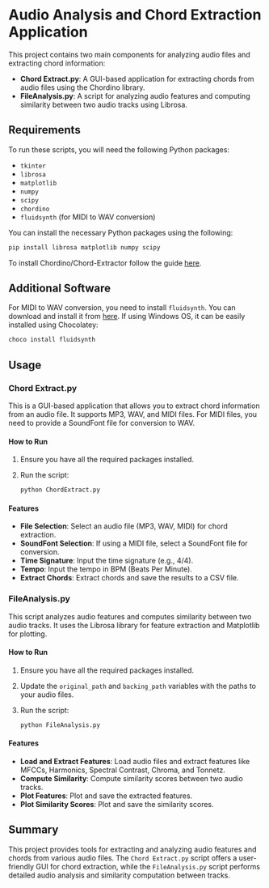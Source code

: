 # Audio Analysis and Chord Extraction Application

This project contains two main components for analyzing audio files and extracting chord information:

- **Chord Extract.py**: A GUI-based application for extracting chords from audio files using the Chordino library.
- **FileAnalysis.py**: A script for analyzing audio features and computing similarity between two audio tracks using Librosa.

## Requirements

To run these scripts, you will need the following Python packages:

- `tkinter`
- `librosa`
- `matplotlib`
- `numpy`
- `scipy`
- `chordino`
- `fluidsynth` (for MIDI to WAV conversion)

You can install the necessary Python packages using the following:

```bash
pip install librosa matplotlib numpy scipy 
```
To install Chordino/Chord-Extractor follow the guide [here](https://github.com/ohollo/chord-extractor).

## Additional Software

For MIDI to WAV conversion, you need to install `fluidsynth`. You can download and install it from [here](https://github.com/FluidSynth/fluidsynth).
If using Windows OS, it can be easily installed using Chocolatey: 

```bash
choco install fluidsynth
```

## Usage

### Chord Extract.py

This is a GUI-based application that allows you to extract chord information from an audio file. It supports MP3, WAV, and MIDI files. For MIDI files, you need to provide a SoundFont file for conversion to WAV.

#### How to Run

1. Ensure you have all the required packages installed.
2. Run the script:

   ```bash
   python ChordExtract.py
   ```
#### Features

- **File Selection**: Select an audio file (MP3, WAV, MIDI) for chord extraction.
- **SoundFont Selection**: If using a MIDI file, select a SoundFont file for conversion.
- **Time Signature**: Input the time signature (e.g., 4/4).
- **Tempo**: Input the tempo in BPM (Beats Per Minute).
- **Extract Chords**: Extract chords and save the results to a CSV file.

### FileAnalysis.py

This script analyzes audio features and computes similarity between two audio tracks. It uses the Librosa library for feature extraction and Matplotlib for plotting.

#### How to Run

1. Ensure you have all the required packages installed.
2. Update the `original_path` and `backing_path` variables with the paths to your audio files.
3. Run the script:

   ```bash
   python FileAnalysis.py
   ```
#### Features

- **Load and Extract Features**: Load audio files and extract features like MFCCs, Harmonics, Spectral Contrast, Chroma, and Tonnetz.
- **Compute Similarity**: Compute similarity scores between two audio tracks.
- **Plot Features**: Plot and save the extracted features.
- **Plot Similarity Scores**: Plot and save the similarity scores.

## Summary

This project provides tools for extracting and analyzing audio features and chords from various audio files. The `Chord Extract.py` script offers a user-friendly GUI for chord extraction, while the `FileAnalysis.py` script performs detailed audio analysis and similarity computation between tracks.
